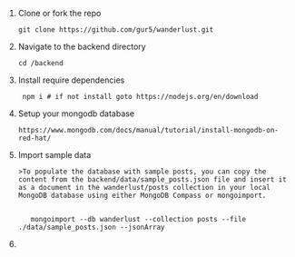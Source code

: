 1. Clone or fork the repo

       git clone https://github.com/gur5/wanderlust.git
2. Navigate to the backend directory

       cd /backend
3. Install require dependencies

        npm i # if not install goto https://nodejs.org/en/download
   
4. Setup your mongodb database

       https://www.mongodb.com/docs/manual/tutorial/install-mongodb-on-red-hat/
5. Import sample data

       >To populate the database with sample posts, you can copy the content from the backend/data/sample_posts.json file and insert it as a document in the wanderlust/posts collection in your local MongoDB database using either MongoDB Compass or mongoimport.
   

          mongoimport --db wanderlust --collection posts --file ./data/sample_posts.json --jsonArray
7.  
